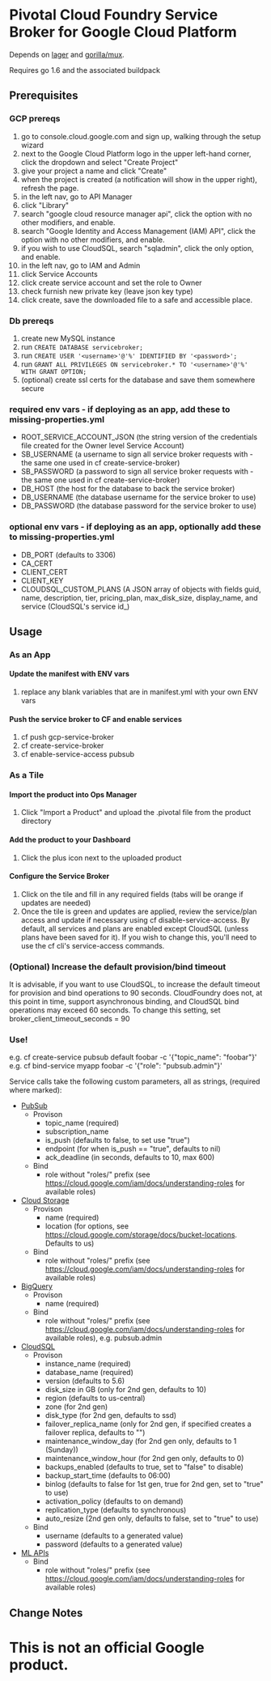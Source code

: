 # Pivotal Cloud Foundry Service Broker for Google Cloud Platform

Depends on
[lager](https://github.com/pivotal-golang/lager) and
[gorilla/mux](https://github.com/gorilla/mux).

Requires go 1.6 and the associated buildpack

## Prerequisites

### GCP prereqs

1. go to console.cloud.google.com and sign up, walking through the setup wizard
1. next to the Google Cloud Platform logo in the upper left-hand corner, click the dropdown and select "Create Project"
1. give your project a name and click "Create"
1. when the project is created (a notification will show in the upper right), refresh the page.
1. in the left nav, go to API Manager
1. click "Library"
1. search "google cloud resource manager api", click the option with no other modifiers, and enable.
1. search "Google Identity and Access Management (IAM) API", click the option with no other modifiers, and enable.
1. if you wish to use CloudSQL, search "sqladmin", click the only option, and enable.
1. in the left nav, go to IAM and Admin
1. click Service Accounts
1. click create service account and set the role to Owner
1. check furnish new private key (leave json key type)
1. click create, save the downloaded file to a safe and accessible place.

### Db prereqs

1. create new MySQL instance
1. run `CREATE DATABASE servicebroker;`
1. run `CREATE USER '<username>'@'%' IDENTIFIED BY '<password>';`
1. run `GRANT ALL PRIVILEGES ON servicebroker.* TO '<username>'@'%' WITH GRANT OPTION;`
1. (optional) create ssl certs for the database and save them somewhere secure

### required env vars - if deploying as an app, add these to missing-properties.yml

* ROOT_SERVICE_ACCOUNT_JSON (the string version of the credentials file created for the Owner level Service Account)
* SB_USERNAME (a username to sign all service broker requests with - the same one used in cf create-service-broker)
* SB_PASSWORD (a password to sign all service broker requests with - the same one used in cf create-service-broker)
* DB_HOST (the host for the database to back the service broker)
* DB_USERNAME (the database username for the service broker to use)
* DB_PASSWORD (the database password for the service broker to use)

### optional env vars - if deploying as an app, optionally add these to missing-properties.yml

* DB_PORT (defaults to 3306)
* CA_CERT
* CLIENT_CERT 
* CLIENT_KEY 
* CLOUDSQL_CUSTOM_PLANS (A JSON array of objects with fields guid, name, description, tier, 
pricing_plan, max_disk_size, display_name, and service (CloudSQL's service id_)


## Usage

### As an App

#### Update the manifest with ENV vars
1. replace any blank variables that are in manifest.yml with your own ENV vars

#### Push the service broker to CF and enable services
1. cf push gcp-service-broker
1. cf create-service-broker <service broker name> <username> <password> <service broker url>
1. cf enable-service-access pubsub

### As a Tile

#### Import the product into Ops Manager
1. Click "Import a Product" and upload the .pivotal file from the product directory

#### Add the product to your Dashboard
1. Click the plus icon next to the uploaded product

#### Configure the Service Broker
1. Click on the tile and fill in any required fields (tabs will be orange if updates are needed)
1. Once the tile is green and updates are applied, review the service/plan access and
update if necessary using cf disable-service-access. By default, all services and plans
are enabled except CloudSQL (unless plans have been saved for it). If you wish to change this,
you'll need to use the cf cli's service-access commands.

### (Optional) Increase the default provision/bind timeout
It is advisable, if you want to use CloudSQL, to increase the default timeout for provision and
bind operations to 90 seconds. CloudFoundry does not, at this point in time, support asynchronous
binding, and CloudSQL bind operations may exceed 60 seconds. To change this setting, set
broker_client_timeout_seconds = 90

### Use!

e.g. cf create-service pubsub default foobar -c '{"topic_name": "foobar"}'
e.g. cf bind-service myapp foobar -c '{"role": "pubsub.admin"}'

Service calls take the following custom parameters, all as strings, (required where marked):

* [PubSub](https://cloud.google.com/pubsub/docs/)
    * Provison
        * topic_name (required)
        * subscription_name
        * is_push (defaults to false, to set use "true")
        * endpoint (for when is_push == "true", defaults to nil)
        * ack_deadline (in seconds, defaults to 10, max 600)
    * Bind
        * role without "roles/" prefix (see https://cloud.google.com/iam/docs/understanding-roles for available roles)
* [Cloud Storage](https://cloud.google.com/storage/docs/)
    * Provison
        * name (required)
        * location (for options, see https://cloud.google.com/storage/docs/bucket-locations. Defaults to us)
    * Bind
        * role without "roles/" prefix (see https://cloud.google.com/iam/docs/understanding-roles for available roles)
* [BigQuery](https://cloud.google.com/bigquery/docs/)
    * Provison
        * name (required)
    * Bind
        * role without "roles/" prefix (see https://cloud.google.com/iam/docs/understanding-roles for available roles), e.g. pubsub.admin
* [CloudSQL](https://cloud.google.com/sql/docs/)
    * Provison
        * instance_name (required)
        * database_name (required)
        * version (defaults to 5.6)
        * disk_size in GB (only for 2nd gen, defaults to 10)
        * region (defaults to us-central)
        * zone (for 2nd gen) 
        * disk_type (for 2nd gen, defaults to ssd)
        * failover_replica_name (only for 2nd gen, if specified creates a failover replica, defaults to "")
        * maintenance_window_day (for 2nd gen only, defaults to 1 (Sunday))
        * maintenance_window_hour (for 2nd gen only, defaults to 0)
        * backups_enabled (defaults to true, set to "false" to disable)
        * backup_start_time (defaults to 06:00)
        * binlog (defaults to false for 1st gen, true for 2nd gen, set to "true" to use)
        * activation_policy (defaults to on demand)
        * replication_type (defaults to synchronous)
        * auto_resize (2nd gen only, defaults to false, set to "true" to use)
    * Bind
        * username (defaults to a generated value)
        * password (defaults to a generated value)
* [ML APIs](https://cloud.google.com/ml/)
    * Bind
        * role without "roles/" prefix (see https://cloud.google.com/iam/docs/understanding-roles for available roles)


## Change Notes


# This is not an official Google product.